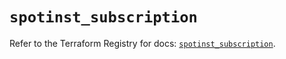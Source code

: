 # `spotinst_subscription`

Refer to the Terraform Registry for docs: [`spotinst_subscription`](https://registry.terraform.io/providers/spotinst/spotinst/1.172.2/docs/resources/subscription).
